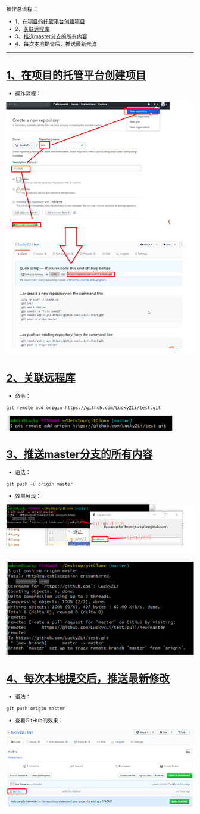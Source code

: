 操作总流程：
- 1、[在项目的托管平台创建项目](#git-01)
- 2、[关联远程库](#git-02)
- 3、[推送master分支的所有内容](#git-03)
- 4、[每次本地提交后，推送最新修改](#git-04)

---

# <a name="git-01" href="#" >1、在项目的托管平台创建项目</a>
- 操作流程：

![](image/9-1.png)
# <a name="git-02" href="#">2、关联远程库</a>
- 命令：
```shell
git remote add origin https://github.com/LuckyZLi/test.git
```
![](image/9-2.png)

# <a name="git-03" href="#">3、推送master分支的所有内容</a>
- 语法：
```shell
git push -u origin master
```
- 效果展现：

![](image/9-3.png)

![](image/9-4.png)

# <a name="git-04" href="#" >4、每次本地提交后，推送最新修改</a>
- 语法：
```shell
git push origin master
```

- 查看GitHub的效果：

![](image/9-5.png)